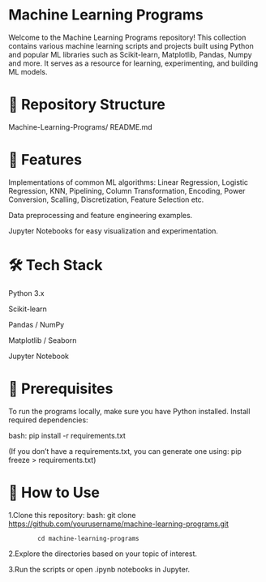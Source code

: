 # Machine Learning Programs

Welcome to the Machine Learning Programs repository! This collection contains various machine learning scripts and projects built using Python and popular ML libraries such as Scikit-learn, Matplotlib, Pandas, Numpy and more. It serves as a resource for learning, experimenting, and building ML models.

# 📂 Repository Structure

Machine-Learning-Programs/
README.md

# 🚀 Features

 Implementations of common ML algorithms: Linear Regression, Logistic Regression, KNN, Pipelining, Column   Transformation, Encoding, Power Conversion, Scalling, Discretization, Feature Selection etc.

 Data preprocessing and feature engineering examples.

 Jupyter Notebooks for easy visualization and experimentation.

# 🛠️ Tech Stack

 Python 3.x

 Scikit-learn

 Pandas / NumPy

 Matplotlib / Seaborn

 Jupyter Notebook

# 📌 Prerequisites

 To run the programs locally, make sure you have Python installed. Install required dependencies:

 bash: pip install -r requirements.txt

 (If you don’t have a requirements.txt, you can generate one using: pip freeze > requirements.txt)

# 📘 How to Use

 1.Clone this repository: 
      bash:
            git clone https://github.com/yourusername/machine-learning-programs.git
     
            cd machine-learning-programs

 2.Explore the directories based on your topic of interest.

 3.Run the scripts or open .ipynb notebooks in Jupyter.
